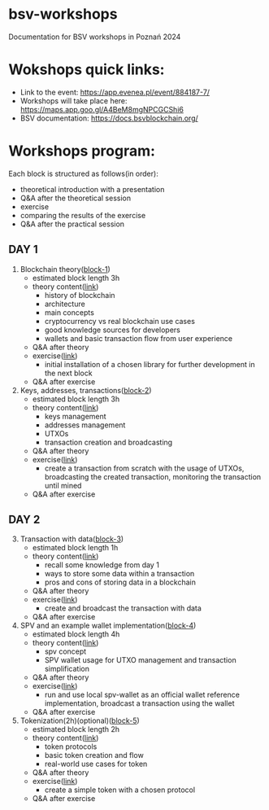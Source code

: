 # bsv-workshops
Documentation for BSV workshops in Poznań 2024

# Wokshops quick links:

- Link to the event: https://app.evenea.pl/event/884187-7/
- Workshops will take place here: https://maps.app.goo.gl/A4BeM8mgNPCGCShi6
- BSV documentation: https://docs.bsvblockchain.org/

# Workshops program: 

Each block is structured as follows(in order):
- theoretical introduction with a presentation
- Q&A after the theoretical session
- exercise
- comparing the results of the exercise
- Q&A after the practical session

## DAY 1

1. Blockchain theory([block-1](https://github.com/4chain-ag/bsv-workshops/tree/main/block-1))
   - estimated block length 3h
   - theory content([link](https://github.com/4chain-ag/bsv-workshops/tree/main/block-1/theory))
     - history of blockchain
     - architecture
     - main concepts
     - cryptocurrency vs real blockchain use cases
     - good knowledge sources for developers
     - wallets and basic transaction flow from user experience
   - Q&A after theory
   - exercise([link](https://github.com/4chain-ag/bsv-workshops/tree/main/block-1/exercise))
     - initial installation of a chosen library for further development in the next block
   - Q&A after exercise
3. Keys, addresses, transactions([block-2](https://github.com/4chain-ag/bsv-workshops/tree/main/block-2))
   - estimated block length 3h
   - theory content([link](https://github.com/4chain-ag/bsv-workshops/tree/main/block-2/theory))
     - keys management
     - addresses management
     - UTXOs
     - transaction creation and broadcasting
   - Q&A after theory
   - exercise([link](https://github.com/4chain-ag/bsv-workshops/tree/main/block-2/exercise))
     - create a transaction from scratch with the usage of UTXOs, broadcasting the created transaction, monitoring the transaction until mined
   - Q&A after exercise

## DAY 2

3. Transaction with data([block-3](https://github.com/4chain-ag/bsv-workshops/tree/main/block-3))
   - estimated block length 1h
   - theory content([link](https://github.com/4chain-ag/bsv-workshops/tree/main/block-3/theory))
     - recall some knowledge from day 1
     - ways to store some data within a transaction
     - pros and cons of storing data in a blockchain
   - Q&A after theory
   - exercise([link](https://github.com/4chain-ag/bsv-workshops/tree/main/block-3/exercise))
     - create and broadcast the transaction with data
   - Q&A after exercise
5. SPV and an example wallet implementation([block-4](https://github.com/4chain-ag/bsv-workshops/tree/main/block-4))
   - estimated block length 4h
   - theory content([link](https://github.com/4chain-ag/bsv-workshops/tree/main/block-4/theory))
     - spv concept
     - SPV wallet usage for UTXO management and transaction simplification
   - Q&A after theory
   - exercise([link](https://github.com/4chain-ag/bsv-workshops/tree/main/block-4/exercise))
     - run and use local spv-wallet as an official wallet reference implementation, broadcast a transaction using the wallet
   - Q&A after exercise
7. Tokenization(2h)(optional)([block-5](https://github.com/4chain-ag/bsv-workshops/tree/main/block-5))
   - estimated block length 2h
   - theory content([link](https://github.com/4chain-ag/bsv-workshops/tree/main/block-5/theory))
     - token protocols
     - basic token creation and flow
     - real-world use cases for token
   - Q&A after theory
   - exercise([link](https://github.com/4chain-ag/bsv-workshops/tree/main/block-5/exercise))
     - create a simple token with a chosen protocol
   - Q&A after exercise
